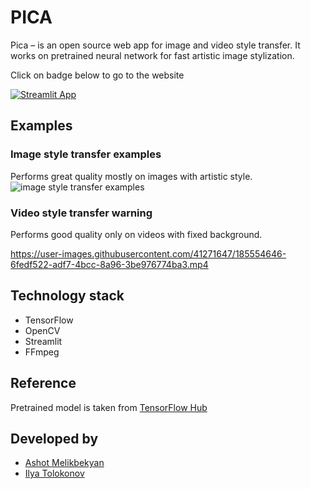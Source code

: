 # PICA
Pica – is an open source web app for image and video style transfer. It works on pretrained neural network for fast artistic image stylization.

Click on badge below to go to the website

[![Streamlit App](https://static.streamlit.io/badges/streamlit_badge_black_white.svg)](https://pica-dev.streamlitapp.com/)

## Examples
### Image style transfer examples
Performs great quality mostly on images with artistic style. 
![image style transfer examples](https://github.com/MelikbekyanAshot/PICA/blob/main/assets/examples.png)

### Video style transfer warning
Performs good quality only on videos with fixed background.

https://user-images.githubusercontent.com/41271647/185554646-6fedf522-adf7-4bcc-8a96-3be976774ba3.mp4

## Technology stack
- TensorFlow
- OpenCV
- Streamlit
- FFmpeg

## Reference
Pretrained model is taken from [TensorFlow Hub](https://www.tensorflow.org/hub/tutorials/tf2_arbitrary_image_stylization)

## Developed by
- [Ashot Melikbekyan](https://github.com/MelikbekyanAshot)
- [Ilya Tolokonov](https://github.com/tolokonov)
